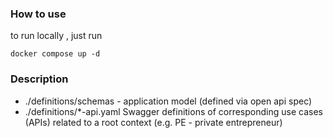 ### How to use 
 to run locally , just run 

    docker compose up -d
    
### Description    
- ./definitions/schemas - application model (defined via open api spec)
- ./definitions/*-api.yaml  Swagger definitions of corresponding use cases (APIs) related to a root context (e.g. PE - private entrepreneur)  
